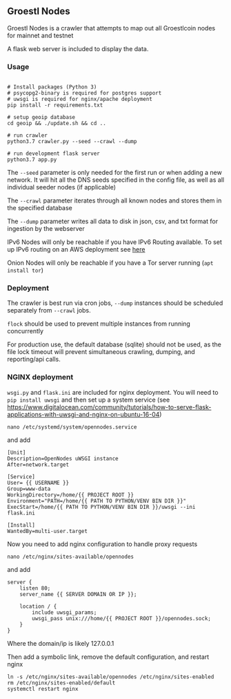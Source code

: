 ## Groestl Nodes

Groestl Nodes is a crawler that attempts to map out all Groestlcoin nodes for mainnet and testnet

A flask web server is included to display the data.

### Usage
```

# Install packages (Python 3)
# psycopg2-binary is required for postgres support
# uwsgi is required for nginx/apache deployment
pip install -r requirements.txt

# setup geoip database
cd geoip && ./update.sh && cd ..

# run crawler
python3.7 crawler.py --seed --crawl --dump

# run development flask server
python3.7 app.py
```

The `--seed` parameter is only needed for the first run or when adding a new network. It will hit all the DNS seeds specified in the config file, as well as all individual seeder nodes (if applicable)

The `--crawl` parameter iterates through all known nodes and stores them in the specified database

The `--dump` parameter writes all data to disk in json, csv, and txt format for ingestion by the webserver

IPv6 Nodes will only be reachable if you have IPv6 Routing available. To set up IPv6 routing on an AWS deployment see [here](https://www.dogsbody.com/blog/setting-up-ipv6-on-your-ec2/)

Onion Nodes will only be reachable if you have a Tor server running (`apt install tor`)

### Deployment
The crawler is best run via cron jobs, `--dump` instances should be scheduled separately from `--crawl` jobs.

`flock` should be used to prevent multiple instances from running concurrently

For production use, the default database (sqlite) should not be used, as the file lock timeout will prevent simultaneous crawling, dumping, and reporting/api calls.

### NGINX deployment

`wsgi.py` and `flask.ini` are included for nginx deployment. You will need to `pip install uwsgi` and then set up a system service (see https://www.digitalocean.com/community/tutorials/how-to-serve-flask-applications-with-uwsgi-and-nginx-on-ubuntu-16-04)

```
nano /etc/systemd/system/opennodes.service
```

and add

```
[Unit]
Description=OpenNodes uWSGI instance
After=network.target

[Service]
User= {{ USERNAME }}
Group=www-data
WorkingDirectory=/home/{{ PROJECT ROOT }}
Environment="PATH=/home/{{ PATH TO PYTHON/VENV BIN DIR }}"
ExecStart=/home/{{ PATH TO PYTHON/VENV BIN DIR }}/uwsgi --ini flask.ini

[Install]
WantedBy=multi-user.target

```

Now you need to add nginx configuration to handle proxy requests

```
nano /etc/nginx/sites-available/opennodes
```
and add

```
server {
    listen 80;
    server_name {{ SERVER DOMAIN OR IP }};

    location / {
        include uwsgi_params;
        uwsgi_pass unix:///home/{{ PROJECT ROOT }}/opennodes.sock;
    }
}
```
Where the domain/ip is likely 127.0.0.1

Then add a symbolic link, remove the default configuration, and restart nginx

```
ln -s /etc/nginx/sites-available/opennodes /etc/nginx/sites-enabled
rm /etc/nginx/sites-enabled/default
systemctl restart nginx
```
